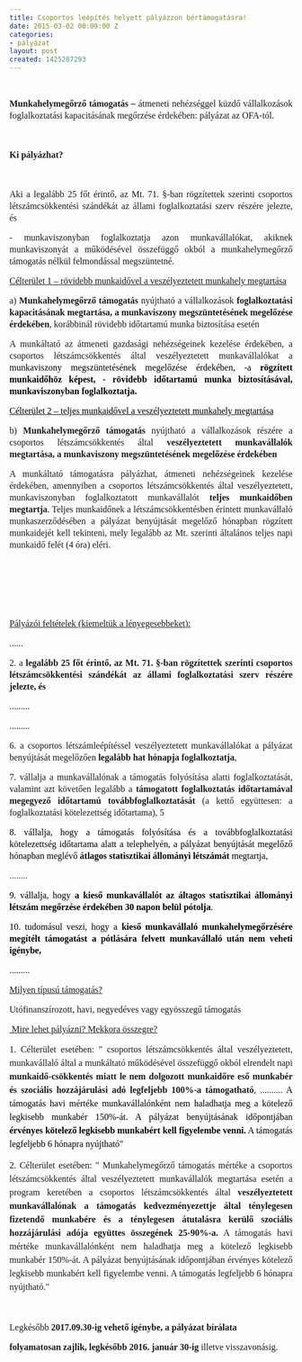 ```yaml
---
title: Csoportos leépítés helyett pályázzon bértámogatásra!
date: 2015-03-02 00:00:00 Z
categories:
- pályázat
layout: post
created: 1425287293
---
```


<p>&nbsp;</p><p class="MsoNormal" style="text-align: justify; line-height: 150%;"><span style="font-size: medium; font-family: times new roman,times;"><strong>Munkahelymegőrző támogatás – </strong>átmeneti nehézséggel küzdő vállalkozások foglalkoztatási kapacitásának megőrzése érdekében: pályázat az OFA-tól.<strong><br></strong></span></p><p class="MsoNormal" style="text-align: justify; line-height: 150%;"><span style="font-size: medium; font-family: times new roman,times;"><strong>&nbsp;</strong></span></p><p class="Default" style="text-align: justify; line-height: 150%;"><span style="font-size: medium; font-family: times new roman,times;"><strong>Ki pályázhat?</strong></span></p><p class="Default" style="text-align: justify; line-height: 150%;"><span style="font-size: medium; font-family: times new roman,times;"><strong><!--break--><br></strong></span></p><p class="Default" style="margin-bottom: .9pt; text-align: justify; line-height: 150%;"><span style="font-size: medium; font-family: times new roman,times;">Aki a legalább 25 főt érintő, az Mt. 71. §-ban rögzítettek szerinti csoportos létszámcsökkentési szándékát az állami foglalkoztatási szerv részére jelezte, és </span></p><p class="Default" style="text-align: justify; line-height: 150%;"><span style="font-size: medium; font-family: times new roman,times;">- munkaviszonyban foglalkoztatja azon munkavállalókat, akiknek munkaviszonyát a működésével összefüggő okból a munkahelymegőrző támogatás nélkül felmondással megszüntetné. </span></p><p class="MsoNormal" style="text-align: justify; line-height: 150%;"><span style="text-decoration: underline; font-size: medium; font-family: times new roman,times;">Célterület 1 – rövidebb munkaidővel a veszélyeztetett munkahely megtartása</span></p><p class="Default" style="text-align: justify; line-height: 150%;"><span style="font-size: medium; font-family: times new roman,times;">a) <strong style="mso-bidi-font-weight: normal;">Munkahelymegőrző támogatás</strong> nyújtható a vállalkozások <strong style="mso-bidi-font-weight: normal;">foglalkoztatási kapacitásának megtartása, a munkaviszony megszüntetésének megelőzése érdekében</strong>, korábbinál rövidebb időtartamú munka biztosítása esetén </span></p><p class="Default" style="text-align: justify; line-height: 150%;"><span style="font-size: medium; font-family: times new roman,times;">A munkáltató az átmeneti gazdasági nehézségeinek kezelése érdekében, a csoportos létszámcsökkentés által veszélyeztetett munkavállalókat a <span style="color: windowtext;">munkaviszony megszüntetésének megelőzése érdekében, -a <strong style="mso-bidi-font-weight: normal;">rögzített munkaidőhöz képest, - rövidebb időtartamú munka biztosításával, munkaviszonyban foglalkoztatja.</strong></span></span></p><p class="Default" style="text-align: justify; line-height: 150%;"><span style="text-decoration: underline; font-size: medium; font-family: times new roman,times;"><span style="color: windowtext;">Célterület 2 – teljes munkaidővel a veszélyeztetett munkahely megtartása</span></span></p><p class="Default" style="text-align: justify; line-height: 150%;"><span style="font-size: medium; font-family: times new roman,times;">b) <strong style="mso-bidi-font-weight: normal;">Munkahelymegőrző támogatás</strong> nyújtható a vállalkozások részére a csoportos létszámcsökkentés által <strong style="mso-bidi-font-weight: normal;">veszélyeztetett munkavállalók megtartása, a munkaviszony megszüntetésének megelőzése érdekében </strong></span></p><p class="Default" style="text-align: justify; line-height: 150%;"><span style="font-size: medium; font-family: times new roman,times;">A munkáltató támogatásra pályázhat, átmeneti nehézségeinek kezelése érdekében, amennyiben a csoportos létszámcsökkentés által veszélyeztetett, munkaviszonyban foglalkoztatott munkavállalót <strong style="mso-bidi-font-weight: normal;">teljes munkaidőben megtartja</strong>. Teljes munkaidőnek a létszámcsökkentésben érintett munkavállaló munkaszerződésében a pályázat benyújtását megelőző hónapban rögzített munkaidejét kell tekinteni, mely legalább az Mt. szerinti általános teljes napi munkaidő felét (4 óra) eléri.</span></p><p class="Default" style="text-align: justify; line-height: 150%;">&nbsp;</p><p class="Default" style="text-align: justify; line-height: 150%;">&nbsp;</p><p class="Default" style="text-align: justify; line-height: 150%;">&nbsp;</p><p class="Default" style="text-align: justify; line-height: 150%;"><span style="text-decoration: underline; font-size: medium; font-family: times new roman,times;">Pályázói feltételek (kiemeltük a lényegesebbeket):</span></p><p class="Default" style="text-align: justify; line-height: 150%;"><span style="font-size: medium; font-family: times new roman,times;">......<br></span></p><p class="Default" style="text-align: justify; line-height: 150%;"><span style="font-size: medium; font-family: times new roman,times;">2. a <strong style="mso-bidi-font-weight: normal;">legalább 25 főt érintő, az Mt. 71. §-ban rögzítettek szerinti csoportos létszámcsökkentési szándékát az állami foglalkoztatási szerv részére jelezte, és </strong></span></p><p class="Default" style="text-align: justify; line-height: 150%;"><span style="font-size: medium; font-family: times new roman,times;">.........</span></p><p class="Default" style="text-align: justify; line-height: 150%;"><span style="font-size: medium; font-family: times new roman,times;">.........</span></p><p class="Default" style="text-align: justify; line-height: 150%;"><span style="font-size: medium; font-family: times new roman,times;">6. a csoportos létszámleépítéssel veszélyeztetett munkavállalókat a pályázat benyújtását megelőzően <strong>legalább hat hónapja foglalkoztatja</strong>, </span></p><p class="Default" style="text-align: justify; line-height: 150%;"><span style="font-size: medium; font-family: times new roman,times;">7. vállalja a munkavállalónak a támogatás folyósítása alatti foglalkoztatását, valamint azt követően legalább a <strong>támogatott foglalkoztatás időtartamával megegyező időtartamú továbbfoglalkoztatását </strong>(a kettő együttesen: a foglalkoztatási kötelezettség időtartama), 5 </span></p><p class="Default" style="text-align: justify; line-height: 150%;"><span style="color: windowtext; font-size: medium; font-family: times new roman,times;">8. vállalja, hogy a támogatás folyósítása és a továbbfoglalkoztatási kötelezettség időtartama alatt a telephelyén, a pályázat benyújtását megelőző hónapban meglévő <strong>átlagos statisztikai állományi létszámát </strong>megtartja, </span></p><p class="Default" style="text-align: justify; line-height: 150%;">........<span style="color: windowtext; font-size: medium; font-family: times new roman,times;"><br></span></p><p class="Default" style="text-align: justify; line-height: 150%;"><span style="color: windowtext; font-size: medium; font-family: times new roman,times;">9. vállalja, hogy <strong style="mso-bidi-font-weight: normal;">a kieső munkavállalót az áltagos statisztikai állományi létszám megőrzése érdekében 30 napon belül pótolja</strong>.</span></p><p class="Default" style="text-align: justify; line-height: 150%;"><span style="color: windowtext; font-size: medium; font-family: times new roman,times;">10. tudomásul veszi, hogy a <strong style="mso-bidi-font-weight: normal;">kieső munkavállaló munkahelymegőrzésére megítélt támogatást a pótlására felvett munkavállaló után nem veheti igénybe,</strong> </span></p><p class="MsoNormal" style="text-align: justify; line-height: 150%;"><span style="font-size: medium; font-family: times new roman,times;">......... <br></span></p><p class="MsoNormal" style="text-align: justify; line-height: 150%;"><span style="text-decoration: underline; font-size: medium; font-family: times new roman,times;">Milyen típusú támogatás?</span></p><p class="MsoNormal" style="text-align: justify; line-height: 150%;"><span style="font-size: medium; font-family: times new roman,times;">Utófinanszírozott, havi, negyedéves vagy egyösszegű támogatás</span></p><p class="MsoNormal" style="text-align: justify; line-height: 150%;"><span style="text-decoration: underline; font-size: medium; font-family: times new roman,times;">&nbsp;Mire lehet pályázni? Mekkora összegre?</span></p><p class="Default" style="text-align: justify; line-height: 150%;"><span style="font-size: medium; font-family: times new roman,times;"><span style="line-height: 150%;">1. Célterület esetében: " csoportos létszámcsökkentés által veszélyeztetett, munkavállaló által a munkáltató működésével összefüggő okból elrendelt napi <strong>munkaidő-csökkentés miatt le nem dolgozott munkaidőre eső munkabér és szociális hozzájárulási adó legfeljebb 100%-a támogatható</strong>, .......... </span><span style="line-height: 150%; color: windowtext;">A támogatás havi mértéke munkavállalónként nem haladhatja meg a kötelező legkisebb munkabér 150%-át. A pályázat benyújtásának időpontjában <strong>érvényes kötelező legkisebb munkabért kell figyelembe venni.</strong> A támogatás legfeljebb 6 hónapra nyújtható" </span></span></p><p class="MsoNormal" style="text-align: justify; line-height: 150%;"><span style="font-size: medium; line-height: 150%; font-family: times new roman,times;">2. Célterület esetében: " Munkahelymegőrző támogatás mértéke a csoportos létszámcsökkentés által veszélyeztetett munkavállalók megtartása esetén a program keretében a csoportos létszámcsökkentés által <strong>veszélyeztetett munkavállalónak a támogatás kedvezményezettje által ténylegesen fizetendő munkabére és a ténylegesen átutalásra kerülő szociális hozzájárulási adója együttes összegének 25-90%-a.</strong> A támogatás havi mértéke munkavállalónként nem haladhatja meg a kötelező legkisebb munkabér 150%-át. A pályázat benyújtásának időpontjában érvényes kötelező legkisebb munkabért kell figyelembe venni. A támogatás legfeljebb 6 hónapra nyújtható."</span></p><p class="MsoNormal" style="text-align: justify; line-height: 150%;"><span style="font-size: medium; font-family: times new roman,times;">&nbsp;</span></p><p class="MsoNormal" style="text-align: justify; line-height: 150%;"><span style="font-size: medium; font-family: times new roman,times;">Legkésőbb<strong> 2017.09.30-ig vehető igénybe, a pályázat bírálata</strong><br></span></p><p class="MsoNormal" style="text-align: justify; line-height: 150%;"><span style="font-size: medium; font-family: times new roman,times;"><strong>folyamatosan zajlik, legkésőbb 2016. január 30-ig</strong> illetve visszavonásig.</span></p>
